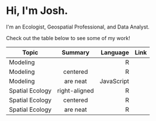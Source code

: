 # Hi, I'm Josh. 
I'm an Ecologist, Geospatial Professional, and Data Analyst.

Check out the table below to see some of my work!

| Topic        | Summary         | Language  | Link |
| ------------- |:-------------:| -----:|-------|
| Modeling      |               | R |        |
| Modeling      | centered      |   R |        |    
| Modeling | are neat      |  JavaScript |        |
| Spatial Ecology      | right-aligned | R |        |
| Spatial Ecology      | centered      |  R |        |
| Spatial Ecology | are neat      |    R |         |

